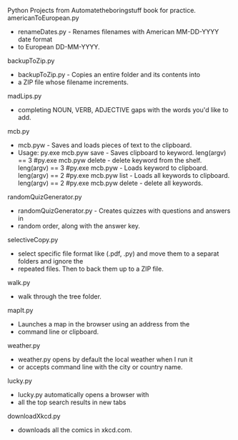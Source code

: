 Python Projects from Automatetheboringstuff book for practice.
americanToEuropean.py
- renameDates.py - Renames filenames with American MM-DD-YYYY date format
- to European DD-MM-YYYY.

backupToZip.py
- backupToZip.py - Copies an entire folder and its contents into
- a ZIP file whose filename increments.

madLips.py
- completing NOUN, VERB, ADJECTIVE gaps with the words you'd like to add.

mcb.py
- mcb.pyw - Saves and loads pieces of text to the clipboard.
- Usage: py.exe mcb.pyw save <keyword> - Saves clipboard to keyword. 	leng(argv) == 3
#py.exe mcb.pyw delete <keyword> - delete keyword from the shelf.	leng(argv) == 3
#py.exe mcb.pyw <keyword> - Loads keyword to clipboard.			leng(argv) == 2
#py.exe mcb.pyw list - Loads all keywords to clipboard.			leng(argv) == 2
#py.exe mcb.pyw delete - delete all keywords.

randomQuizGenerator.py
- randomQuizGenerator.py - Creates quizzes with questions and answers in
- random order, along with the answer key.

selectiveCopy.py
- select specific file format like (.pdf, .py) and move them to a separat folders and ignore the 
- repeated files. Then to back them up to a ZIP file.

walk.py
- walk through the tree folder.

mapIt.py
- Launches a map in the browser using an address from the 
- command line or clipboard.

weather.py
- weather.py opens by default the local weather when I run it
- or accepts command line with the city or country name.

lucky.py
- lucky.py automatically opens a browser with
- all the top search results in new tabs

downloadXkcd.py
- downloads all the comics in xkcd.com.
